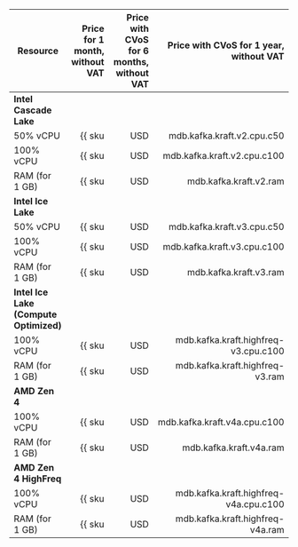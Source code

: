 | Resource       | Price for 1 month,<br>without VAT | Price with CVoS for 6 months,<br>without VAT | Price with CVoS for 1 year,<br>without VAT |
|----------------|---------------------------------:|----------------------------------------------:|------------------------:|
| **Intel Cascade Lake**                                         |
| 50% vCPU      | {{ sku|USD|mdb.kafka.kraft.v2.cpu.c50|month|string }} | – | – | 
| 100% vCPU     | {{ sku|USD|mdb.kafka.kraft.v2.cpu.c100|month|string }} | {{ sku|USD|v1.commitment.selfcheckout.m6.mdb.kafka.kraft.cpu.c100.v2|month|string }} (-10%) | {{ sku|USD|v1.commitment.selfcheckout.y1.mdb.kafka.kraft.cpu.c100.v2|month|string }} (-15%) |
| RAM (for 1 GB) | {{ sku|USD|mdb.kafka.kraft.v2.ram|month|string }} | {{ sku|USD|v1.commitment.selfcheckout.m6.mdb.kafka.kraft.ram.v2|month|string }} (-10%) | {{ sku|USD|v1.commitment.selfcheckout.y1.mdb.kafka.kraft.ram.v2|month|string }} (-15%) |
| **Intel Ice Lake**                                             |
| 50% vCPU      | {{ sku|USD|mdb.kafka.kraft.v3.cpu.c50|month|string }} | – | – |
| 100% vCPU     | {{ sku|USD|mdb.kafka.kraft.v3.cpu.c100|month|string }} | {{ sku|USD|v1.commitment.selfcheckout.m6.mdb.kafka.kraft.cpu.c100.v3|month|string }} (-10%) | {{ sku|USD|v1.commitment.selfcheckout.y1.mdb.kafka.kraft.cpu.c100.v3|month|string }} (-15%) |
| RAM (for 1 GB) | {{ sku|USD|mdb.kafka.kraft.v3.ram|month|string }} | {{ sku|USD|v1.commitment.selfcheckout.m6.mdb.kafka.kraft.ram.v3|month|string }} (-10%) | {{ sku|USD|v1.commitment.selfcheckout.y1.mdb.kafka.kraft.ram.v3|month|string }} (-15%) |
| **Intel Ice Lake (Compute Optimized)**                         |
| 100% vCPU | {{ sku|USD|mdb.kafka.kraft.highfreq-v3.cpu.c100|month|string }} | – | – |
| RAM (for 1 GB) | {{ sku|USD|mdb.kafka.kraft.highfreq-v3.ram|month|string }} | – | – |
| **AMD Zen 4**                                             |
| 100% vCPU     | {{ sku|USD|mdb.kafka.kraft.v4a.cpu.c100|month|string }} | {{ sku|USD|v1.commitment.selfcheckout.m6.mdb.kafka.kraft.cpu.c100.v4a|month|string }} (-10%) | {{ sku|USD|v1.commitment.selfcheckout.y1.mdb.kafka.kraft.cpu.c100.v4a|month|string }} (-15%) |
| RAM (for 1 GB) | {{ sku|USD|mdb.kafka.kraft.v4a.ram|month|string }} | {{ sku|USD|v1.commitment.selfcheckout.m6.mdb.kafka.kraft.ram.v4a|month|string }} (-10%) | {{ sku|USD|v1.commitment.selfcheckout.y1.mdb.kafka.kraft.ram.v4a|month|string }} (-15%) |
| **AMD Zen 4 HighFreq**                         |
| 100% vCPU | {{ sku|USD|mdb.kafka.kraft.highfreq-v4a.cpu.c100|month|string }} | – | – | 
| RAM (for 1 GB) | {{ sku|USD|mdb.kafka.kraft.highfreq-v4a.ram|month|string }} | – | – |
